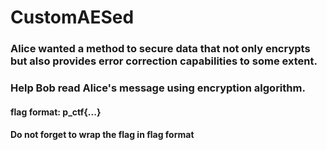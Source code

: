 # CustomAESed

### Alice wanted a method to secure data that not only encrypts but also provides error correction capabilities to some extent.

### Help Bob read Alice's message using encryption algorithm.


#### flag format: p_ctf{...}

#### Do not forget to wrap the flag in flag format

